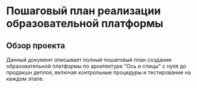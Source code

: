 # Пошаговый план реализации образовательной платформы

## Обзор проекта

Данный документ описывает полный пошаговый план создания образовательной платформы по архитектуре "Ось и спицы" с нуля до продакшн деплоя, включая контрольные процедуры и тестирование на каждом этапе.
